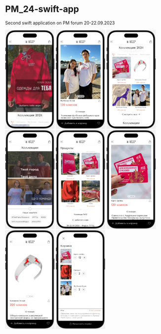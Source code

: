 # PM_24-swift-app
Second swift application on PM forum 20-22.09.2023

<img src="screenshots/screenshot_1.jpg" width="160" height="320">
<img src="screenshots/screenshot_2.jpg" width="160" height="320">
<img src="screenshots/screenshot_3.jpg" width="160" height="320">
<img src="screenshots/screenshot_4.jpg" width="160" height="320">
<img src="screenshots/screenshot_5.jpg" width="160" height="320">
<img src="screenshots/screenshot_6.jpg" width="160" height="320">
<img src="screenshots/screenshot_7.jpg" width="160" height="320">
<img src="screenshots/screenshot_8.jpg" width="160" height="320">